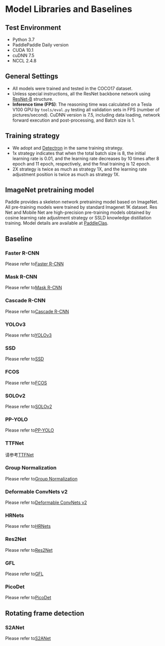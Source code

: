 # Model Libraries and Baselines

## Test Environment

- Python 3.7
- PaddlePaddle Daily version
- CUDA 10.1
- cuDNN 7.5
- NCCL 2.4.8

## General Settings

- All models were trained and tested in the COCO17 dataset.
- Unless special instructions, all the ResNet backbone network using [ResNet-B](https://arxiv.org/pdf/1812.01187) structure.
- **Inference time (FPS)**: The reasoning time was calculated on a Tesla V100 GPU by `tools/eval.py` testing all validation sets in FPS (number of pictures/second). CuDNN version is 7.5, including data loading, network forward execution and post-processing, and Batch size is 1.

## Training strategy

- We adopt and [Detectron](https://github.com/facebookresearch/Detectron/blob/master/MODEL_ZOO.md#training-schedules) in the same training strategy.
- 1x strategy indicates that when the total batch size is 8, the initial learning rate is 0.01, and the learning rate decreases by 10 times after 8 epoch and 11 epoch, respectively, and the final training is 12 epoch.
- 2X strategy is twice as much as strategy 1X, and the learning rate adjustment position is twice as much as strategy 1X.

## ImageNet pretraining model
Paddle provides a skeleton network pretraining model based on ImageNet. All pre-training models were trained by standard Imagenet 1K dataset. Res Net and Mobile Net are high-precision pre-training models obtained by cosine learning rate adjustment strategy or SSLD knowledge distillation training. Model details are available at [PaddleClas](https://github.com/PaddlePaddle/PaddleClas).


## Baseline

### Faster R-CNN

Please refer to[Faster R-CNN](https://github.com/PaddlePaddle/PaddleDetection/tree/develop/configs/faster_rcnn/)

### Mask R-CNN

Please refer to[Mask R-CNN](https://github.com/PaddlePaddle/PaddleDetection/tree/develop/configs/mask_rcnn/)

### Cascade R-CNN

Please refer to[Cascade R-CNN](https://github.com/PaddlePaddle/PaddleDetection/tree/develop/configs/cascade_rcnn)

### YOLOv3

Please refer to[YOLOv3](https://github.com/PaddlePaddle/PaddleDetection/tree/develop/configs/yolov3/)

### SSD

Please refer to[SSD](https://github.com/PaddlePaddle/PaddleDetection/tree/develop/configs/ssd/)

### FCOS

Please refer to[FCOS](https://github.com/PaddlePaddle/PaddleDetection/tree/develop/configs/fcos/)

### SOLOv2

Please refer to[SOLOv2](https://github.com/PaddlePaddle/PaddleDetection/tree/develop/configs/solov2/)

### PP-YOLO

Please refer to[PP-YOLO](https://github.com/PaddlePaddle/PaddleDetection/tree/develop/configs/ppyolo/)

### TTFNet

请参考[TTFNet](https://github.com/PaddlePaddle/PaddleDetection/tree/develop/configs/ttfnet/)

### Group Normalization

Please refer to[Group Normalization](https://github.com/PaddlePaddle/PaddleDetection/tree/develop/configs/gn/)

### Deformable ConvNets v2

Please refer to[Deformable ConvNets v2](https://github.com/PaddlePaddle/PaddleDetection/tree/develop/configs/dcn/)

### HRNets

Please refer to[HRNets](https://github.com/PaddlePaddle/PaddleDetection/tree/develop/configs/hrnet/)

### Res2Net

Please refer to[Res2Net](https://github.com/PaddlePaddle/PaddleDetection/tree/develop/configs/res2net/)

### GFL

Please refer to[GFL](https://github.com/PaddlePaddle/PaddleDetection/tree/develop/configs/gfl)

### PicoDet

Please refer to[PicoDet](https://github.com/PaddlePaddle/PaddleDetection/tree/develop/configs/picodet)


## Rotating frame detection

### S2ANet

Please refer to[S2ANet](https://github.com/PaddlePaddle/PaddleDetection/tree/develop/configs/dota/)
